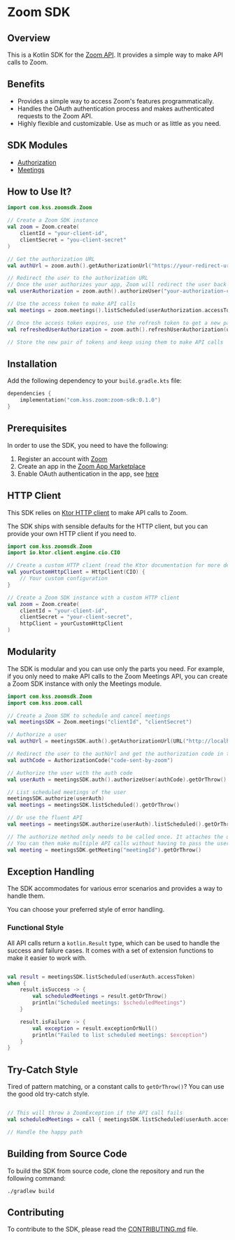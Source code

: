 # Zoom SDK

## Overview
This is a Kotlin SDK for the [Zoom API](https://marketplace.zoom.us/docs/api-reference/introduction). 
It provides a simple way to make API calls to Zoom.

## Benefits
* Provides a simple way to access Zoom's features programmatically.
* Handles the OAuth authentication process and makes authenticated requests to the Zoom API.
* Highly flexible and customizable. Use as much or as little as you need.

## SDK Modules
* [Authorization](authorization/README.md)
* [Meetings](meetings/README.md)

## How to Use It?

```kotlin
import com.kss.zoomsdk.Zoom

// Create a Zoom SDK instance
val zoom = Zoom.create(
    clientId = "your-client-id",
    clientSecret = "you-client-secret"
)

// Get the authorization URL
val authUrl = zoom.auth().getAuthorizationUrl("https://your-redirect-url")

// Redirect the user to the authorization URL
// Once the user authorizes your app, Zoom will redirect the user back to your app with an authorization code
val userAuthorization = zoom.auth().authorizeUser("your-authorization-code")

// Use the access token to make API calls
val meetings = zoom.meetings().listScheduled(userAuthorization.accessToken)

// Once the access token expires, use the refresh token to get a new pair of tokens
val refreshedUserAuthorization = zoom.auth().refreshUserAuthorization(userAuthorization.refreshToken)

// Store the new pair of tokens and keep using them to make API calls
```

## Installation
Add the following dependency to your `build.gradle.kts` file:

```kotlin
dependencies {
    implementation("com.kss.zoom:zoom-sdk:0.1.0")
}
```

## Prerequisites
In order to use the SDK, you need to have the following:
1. Register an account with [Zoom](https://zoom.us/)
2. Create an app in the [Zoom App Marketplace](https://marketplace.zoom.us/)
3. Enable OAuth authentication in the app, see [here](https://developers.zoom.us/docs/zoom-apps/authentication)

## HTTP Client
This SDK relies on [Ktor HTTP client](https://ktor.io/) to make API calls to Zoom.

The SDK ships with sensible defaults for the HTTP client, but you can provide your own HTTP client if you need to.

```kotlin
import com.kss.zoomsdk.Zoom
import io.ktor.client.engine.cio.CIO

// Create a custom HTTP client (read the Ktor documentation for more details)
val yourCustomHttpClient = HttpClient(CIO) {
    // Your custom configuration
}

// Create a Zoom SDK instance with a custom HTTP client
val zoom = Zoom.create(
    clientId = "your-client-id",
    clientSecret = "your-client-secret",
    httpClient = yourCustomHttpClient
)
```

## Modularity
The SDK is modular and you can use only the parts you need. 
For example, if you only need to make API calls to the Zoom Meetings API, 
you can create a Zoom SDK instance with only the Meetings module.

```kotlin
import com.kss.zoomsdk.Zoom
import com.kss.zoom.call

// Create a Zoom SDK to schedule and cancel meetings
val meetingsSDK = Zoom.meetings("clientId", "clientSecret")

// Authorize a user
val authUrl = meetingsSDK.auth().getAuthorizationUrl(URL("http://localhost:8080/callback"))

// Redirect the user to the authUrl and get the authorization code in the callback
val authCode = AuthorizationCode("code-sent-by-zoom")

// Authorize the user with the auth code
val userAuth = meetingsSDK.auth().authorizeUser(authCode).getOrThrow()

// List scheduled meetings of the user
meetingsSDK.authorize(userAuth)
val meetings = meetingsSDK.listScheduled().getOrThrow()

// Or use the fluent API
val meetings = meetingsSDK.authorize(userAuth).listScheduled().getOrThrow()

// The authorize method only needs to be called once. It attaches the user authorization to the SDK instance.
// You can then make multiple API calls without having to pass the user authorization again.
val meeting = meetingsSDK.getMeeting("meetingId").getOrThrow()
```

## Exception Handling
The SDK accommodates for various error scenarios and provides a way to handle them.

You can choose your preferred style of error handling.

### Functional Style

All API calls return a `kotlin.Result` type, which can be used to handle the success and failure cases.
It comes with a set of extension functions to make it easier to work with.

```kotlin

val result = meetingsSDK.listScheduled(userAuth.accessToken)
when {
    result.isSuccess -> {
        val scheduledMeetings = result.getOrThrow()
        println("Scheduled meetings: $scheduledMeetings")
    }

    result.isFailure -> {
        val exception = result.exceptionOrNull()
        println("Failed to list scheduled meetings: $exception")
    }
}
```

## Try-Catch Style
Tired of pattern matching, or a constant calls to `getOrThrow()`? You can use the good old try-catch style.

```kotlin

// This will throw a ZoomException if the API call fails
val scheduledMeetings = call { meetingsSDK.listScheduled(userAuth.accessToken) }

// Handle the happy path
```

## Building from Source Code
To build the SDK from source code, clone the repository and run the following command:

```shell
./gradlew build
```

## Contributing
To contribute to the SDK, please read the [CONTRIBUTING.md](CONTRIBUTING.md) file.
